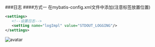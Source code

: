 ###日志
####方式一
在mybatis-config.xml文件中添加(注意标签放置位置)
```xml
<settings>
   <!--设置日志-->
   <setting name="logImpl" value="STDOUT_LOGGING"/>
</settings>
```
![avatar](https://github.com/2541864996/img/blob/master/img/2019-11-15-17-40.png?raw=true)
